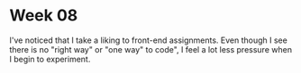 # Week 08
I've noticed that I take a liking to front-end assignments.
Even though I see there is no "right way" or "one way" to code", I feel a lot less pressure when I begin to experiment.